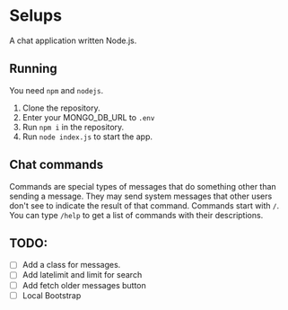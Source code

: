 # Selups
A chat application written Node.js.

## Running
You need `npm` and `nodejs`.

1. Clone the repository.
2. Enter your MONGO_DB_URL to `.env`
2. Run `npm i` in the repository.
3. Run `node index.js` to start the app.

## Chat commands
Commands are special types of messages that do something other than sending a message. They may send system messages that other users don't see to indicate the result of that command. Commands start with `/`. You can type `/help` to get a list of commands with their descriptions.

## TODO:
- [ ] Add a class for messages.
- [ ] Add latelimit and limit for search
- [ ] Add fetch older messages button
- [ ] Local Bootstrap